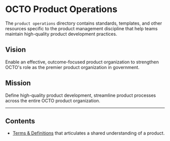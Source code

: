 # OCTO Product Operations
The `product operations` directory contains standards, templates, and other resources specific to the product management discipline that help teams maintain high-quality product development practices. 

## Vision 
Enable an effective, outcome-focused product organization to strengthen OCTO's role as the premier product organization in government.

## Mission 
Define high-quality product development, streamline product processes across the entire OCTO product organization.

---

## Contents

- [Terms & Definitions](https://github.com/department-of-veterans-affairs/va.gov-team/blob/master/operations/product/terms%20and%20definitions.md) that articulates a shared understanding of a product.
